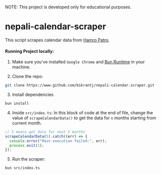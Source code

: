 NOTE: This project is developed only for educational purposes.

# nepali-calendar-scraper
This script scrapes calendar data from [Hamro Patro](https://www.hamropatro.com).

#### Running Project locally:

1. Make sure you've installed `Google Chrome` and  [Bun Runtime](https://bun.sh) in your machine.

2. Clone the repo:
```bash
git clone https://www.github.com/bikrantj/nepali-calendar.scraper.git
```

3. Install dependencies
```bash
bun install
```

4. Inside `src/index.ts`:
In this block of code at the end of file, change the value of `scrapeCalendarData()` to get the data for `n` months starting from current month.

```ts
// 5 means get data for next 5 months
scrapeCalendarData(5).catch((err) => {
  console.error("Main execution failed:", err);
  process.exit(1);
});
```

5. Run the scraper:
```bash
bun src/index.ts
```
